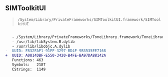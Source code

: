 ## SIMToolkitUI

> `/System/Library/PrivateFrameworks/SIMToolkitUI.framework/SIMToolkitUI`

```diff

   - /System/Library/PrivateFrameworks/ToneLibrary.framework/ToneLibrary
   - /usr/lib/libSystem.B.dylib
   - /usr/lib/libobjc.A.dylib
-  UUID: F832FAF1-91FF-3297-BD4F-9B3535EE7168
+  UUID: A0814DBF-E550-3420-B4FE-BA97DA88142A
   Functions: 463
   Symbols:   2187
   CStrings:  1149

```
